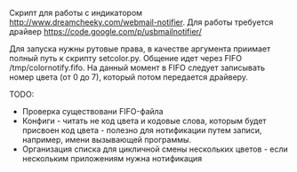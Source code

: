 Скрипт для работы с индикатором http://www.dreamcheeky.com/webmail-notifier. Для работы требуется драйвер https://code.google.com/p/usbmailnotifier/

Для запуска нужны рутовые права, в качестве аргумента приимает полный путь к скрипту setcolor.py. Общение идет через FIFO /tmp/colornotify.fifo. На данный момент в FIFO следует записывать номер цвета (от 0 до 7), который потом передается драйверу.

TODO:
- Проверка существовани FIFO-файла
- Конфиги - читать не код цвета и кодовые слова, которым будет присвоен код цвета - полезно для нотификации путем записи, например, имени вызывающей программы.
- Организация списка для цикличной смены нескольких цветов - если нескольким приложениям нужна нотификация
